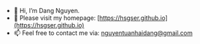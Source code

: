 - 👋 Hi, I’m Dang Nguyen.
- 👀 Please visit my homepage: [https://hsgser.github.io](https://hsgser.github.io)
- 📫 Feel free to contact me via: nguyentuanhaidang@gmail.com

<!---
hsgser/hsgser is a ✨ special ✨ repository because its `README.md` (this file) appears on your GitHub profile.
You can click the Preview link to take a look at your changes.
--->
